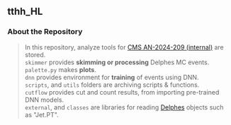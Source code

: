 ## tthh_HL

### About the Repository
> In this repository, analyze tools for [CMS AN-2024-209 (internal)](https://icms.cern.ch/tools/publications/notes/entries/AN/2024) are stored.\
> `skimmer` provides **skimming or processing** Delphes MC events.\
> `palette.py` makes **plots**.\
> `dnn` provides environment for **training** of events using DNN.\
> `scripts`, and `utils` folders are archiving scripts & functions. \
> `cutflow` provides cut and count results, from importing pre-trained DNN models. \
> `external`, and `classes` are libraries for reading [Delphes](https://github.com/delphes/delphes) objects  such as "Jet.PT".
